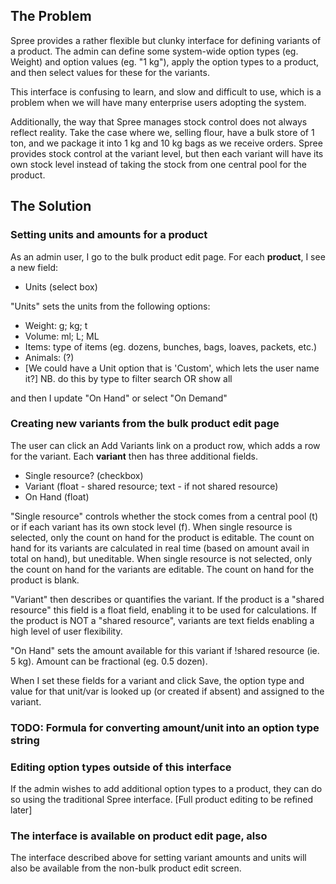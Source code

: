 ## The Problem

Spree provides a rather flexible but clunky interface for defining variants of a product. The admin can define some system-wide option types (eg. Weight) and option values (eg. "1 kg"), apply the option types to a product, and then select values for these for the variants.

This interface is confusing to learn, and slow and difficult to use, which is a problem when we will have many  enterprise users adopting the system.

Additionally, the way that Spree manages stock control does not always reflect reality. Take the case where we, selling flour, have a bulk store of 1 ton, and we package it into 1 kg and 10 kg bags as we receive orders. Spree provides stock control at the variant level, but then each variant will have its own stock level instead of taking the stock from one central pool for the product.


## The Solution

### Setting units and amounts for a product

As an admin user, I go to the bulk product edit page. For each **product**, I see a new field:

- Units (select box)

"Units" sets the units from the following options:
* Weight: g; kg; t
* Volume: ml; L; ML
* Items: type of items (eg. dozens, bunches, bags, loaves, packets, etc.)
* Animals: (?)
* [We could have a Unit option that is 'Custom', which lets the user name it?]
NB. do this by type to filter search OR show all

and then I update "On Hand" or select "On Demand"

### Creating new variants from the bulk product edit page

The user can click an Add Variants link on a product row, which adds a row for the variant. Each **variant** then has three additional fields.
- Single resource? (checkbox)
- Variant (float - shared resource; text - if not shared resource)
- On Hand (float)

"Single resource" controls whether the stock comes from a central pool (t) or if each variant has its own stock level (f). When single resource is selected, only the count on hand for the product is editable. The count on hand for its variants are calculated in real time (based on amount avail in total on hand), but uneditable. When single resource is not selected, only the count on hand for the variants are editable. The count on hand for the product is blank.

"Variant" then describes or quantifies the variant. If the product is a "shared resource" this field is a float field, enabling it to be used for calculations. If the product is NOT a "shared resource", variants are text fields enabling a high level of user flexibility.
 
"On Hand" sets the amount available for this variant if !shared resource (ie. 5 kg). Amount can be fractional (eg. 0.5 dozen). 

When I set these fields for a variant and click Save, the option type and value for that unit/var is looked up (or created if absent) and assigned to the variant.

### TODO: Formula for converting amount/unit into an option type string


### Editing option types outside of this interface

If the admin wishes to add additional option types to a product, they can do so using the traditional Spree interface. [Full product editing to be refined later]


### The interface is available on product edit page, also

The interface described above for setting variant amounts and units will also be available from the non-bulk product edit screen.